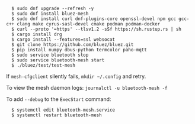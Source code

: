 
```
  $ sudo dnf upgrade --refresh -y
  $ sudo dnf install bluez-mesh
  $ sudo dnf install curl dnf-plugins-core openssl-devel npm gcc gcc-c++ clang make cyrus-sasl-devel cmake podman podman-docker
  $ curl --proto '=https' --tlsv1.2 -sSf https://sh.rustup.rs | sh
  $ cargo install drg
  $ cargo install --features=ssl websocat
  $ git clone https://github.com/bluez/bluez.git
  $ pip install numpy dbus-python termcolor paho-mqtt
  $ sudo service bluetooth stop
  $ sudo service bluetooth-mesh start
  $ ./bluez/test/test-mesh

```

If `mesh-cfgclient` silently fails, `mkdir ~/.config` and retry.

To view the mesh daemon logs: `journalctl -u bluetooth-mesh -f`

To add `--debug` to the `ExecStart` command:

```
  $ systemctl edit bluetooth-mesh.service
  $ systemctl restart bluetooth-mesh
```
